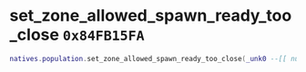 # set_zone_allowed_spawn_ready_too_close `0x84FB15FA`

```lua
natives.population.set_zone_allowed_spawn_ready_too_close(_unk0 --[[ number ]], _unk1 --[[ number ]])
```